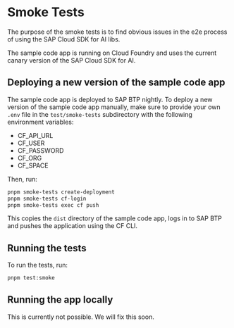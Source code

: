 # Smoke Tests

The purpose of the smoke tests is to find obvious issues in the e2e process of using the SAP Cloud SDK for AI libs.

The sample code app is running on Cloud Foundry and uses the current canary version of the SAP Cloud SDK for AI.

## Deploying a new version of the sample code app

The sample code app is deployed to SAP BTP nightly.
To deploy a new version of the sample code app manually, make sure to provide your own `.env` file in the `test/smoke-tests` subdirectory with the following environment variables:

- CF_API_URL
- CF_USER
- CF_PASSWORD
- CF_ORG
- CF_SPACE

Then, run:

```bash
pnpm smoke-tests create-deployment
pnpm smoke-tests cf-login
pnpm smoke-tests exec cf push
```

This copies the `dist` directory of the sample code app, logs in to SAP BTP and pushes the application using the CF CLI.

## Running the tests

To run the tests, run:

```bash
pnpm test:smoke
```

## Running the app locally

This is currently not possible.
We will fix this soon.

<!-- Download a service key for your AI Core service instance from SAP BTP.
Create a `.env.local` file in the sample-code directory and add the service key under`AICORE_SERVICE_KEY`.
Run:

```bash
pnpm smoke-tests create-deployment
pnpm smoke-tests local
``` -->
